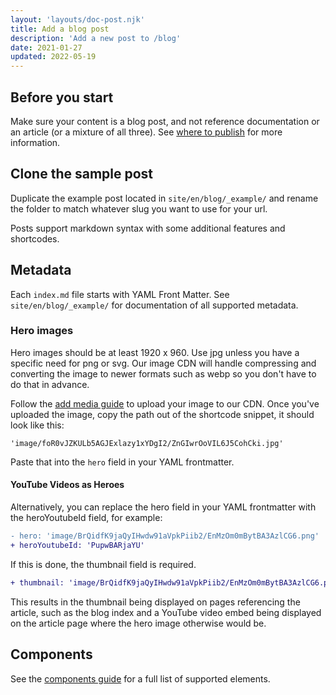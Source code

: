 ```yaml
---
layout: 'layouts/doc-post.njk'
title: Add a blog post
description: 'Add a new post to /blog'
date: 2021-01-27
updated: 2022-05-19
---
```


## Before you start

Make sure your content is a blog post, and not reference documentation or an article (or a mixture of all three). 
See [where to publish](/docs/handbook/where-to-publish) for more information.

## Clone the sample post

Duplicate the example post located in `site/en/blog/_example/` and
rename the folder to match whatever slug you want to use for your url.

Posts support markdown syntax with some additional features and shortcodes.

## Metadata

Each `index.md` file starts with YAML Front Matter. See
`site/en/blog/_example/` for documentation of all supported metadata.

### Hero images

Hero images should be at least 1920 x 960. Use jpg unless you have a specific
need for png or svg. Our image CDN will handle compressing and converting the
image to newer formats such as webp so you don't have to do that in advance.

Follow the [add media guide](/docs/handbook/how-to/add-media/) to upload your
image to our CDN. Once you've uploaded the image, copy the path out of the
shortcode snippet, it should look like this:

`'image/foR0vJZKULb5AGJExlazy1xYDgI2/ZnGIwrOoVIL6J5CohCki.jpg'`

Paste that into the `hero` field in your YAML frontmatter.

#### YouTube Videos as Heroes

Alternatively, you can replace the hero field in your YAML frontmatter with
the heroYoutubeId field, for example:
```diff
- hero: 'image/BrQidfK9jaQyIHwdw91aVpkPiib2/EnMzOm0mBytBA3AzlCG6.png'
+ heroYoutubeId: 'PupwBARjaYU'
```

If this is done, the thumbnail field is required.

```diff
+ thumbnail: 'image/BrQidfK9jaQyIHwdw91aVpkPiib2/EnMzOm0mBytBA3AzlCG6.png'
```

This results in the thumbnail being displayed on pages referencing the
article, such as the blog index and a YouTube video embed being
displayed on the article page where the hero image otherwise would be.

## Components

See the [components guide](/docs/handbook/components/) for a full list of
supported elements.

